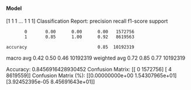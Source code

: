 #### Model
[1 1 1 ... 1 1 1]
Classification Report:
              precision    recall  f1-score   support

           0       0.00      0.00      0.00   1572756
           1       0.85      1.00      0.92   8619563

    accuracy                           0.85  10192319
   macro avg       0.42      0.50      0.46  10192319
weighted avg       0.72      0.85      0.77  10192319

Accuracy: 0.8456916428930452
Confusion Matrix:
[[      0 1572756]
 [      4 8619559]]
Confusion Matrix (%):
[[0.00000000e+00 1.54307965e+01]
 [3.92452395e-05 8.45691643e+01]]

